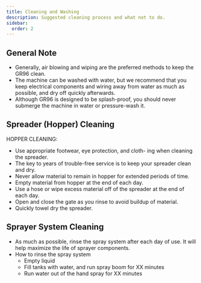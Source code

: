 ```yaml
---
title: Cleaning and Washing
description: Suggested cleaning process and what not to do.
sidebar:
  order: 2
---
```


## General Note

* Generally, air blowing and wiping are the preferred methods to keep the GR96 clean.
* The machine can be washed with water, but we recommend that you keep electrical components and wiring away from water as much as possible, and dry off quickly afterwards.
* Although GR96 is designed to be splash-proof, you should never submerge the machine in water or pressure-wash it.

## Spreader (Hopper) Cleaning

HOPPER CLEANING:
* Use appropriate footwear, eye protection, and cloth-
ing when cleaning the spreader.
* The key to years of trouble-free service is to keep your
spreader clean and dry.
* Never allow material to remain in hopper for extended
periods of time.
* Empty material from hopper at the end of each day.
* Use a hose or wipe excess material off of the spreader
at the end of each day.
* Open and close the gate as you rinse to avoid buildup
of material.
* Quickly towel dry the spreader.

## Sprayer System Cleaning

* As much as possible, rinse the spray system after each day of use. It will help maximize the life of sprayer components.
* How to rinse the spray system
  * Empty liquid
  * Fill tanks with water, and run spray boom for XX minutes
  * Run water out of the hand spray for XX minutes